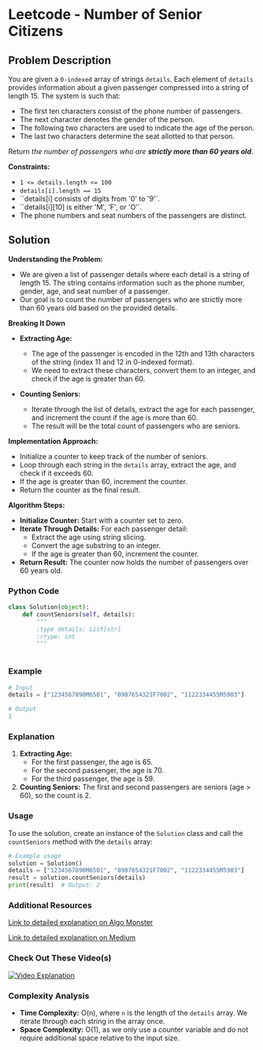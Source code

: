 # Leetcode - Number of Senior Citizens

## Problem Description

You are given a `0-indexed` array of strings `details`. Each element of `details` provides information about a given passenger compressed into a string of length 15. The system is such that:

- The first ten characters consist of the phone number of passengers.
- The next character denotes the gender of the person.
- The following two characters are used to indicate the age of the person.
- The last two characters determine the seat allotted to that person.

Return *the number of passengers who are **strictly more than 60 years old***.

**Constraints:**
- `1 <= details.length <= 100`
- `details[i].length == 15`
- ``details[i] consists of digits from '0' to '9'`.
- ``details[i][10] is either 'M', 'F', or 'O'`.
- The phone numbers and seat numbers of the passengers are distinct.

## Solution

**Understanding the Problem:**
   - We are given a list of passenger details where each detail is a string of length 15. The string contains information such as the phone number, gender, age, and seat number of a passenger.
   - Our goal is to count the number of passengers who are strictly more than 60 years old based on the provided details.

**Breaking It Down**
   - **Extracting Age:**
     - The age of the passenger is encoded in the 12th and 13th characters of the string (index 11 and 12 in 0-indexed format).
     - We need to extract these characters, convert them to an integer, and check if the age is greater than 60.
     
   - **Counting Seniors:**
     - Iterate through the list of details, extract the age for each passenger, and increment the count if the age is more than 60.
     - The result will be the total count of passengers who are seniors.

**Implementation Approach:**
   - Initialize a counter to keep track of the number of seniors.
   - Loop through each string in the `details` array, extract the age, and check if it exceeds 60.
   - If the age is greater than 60, increment the counter.
   - Return the counter as the final result.

**Algorithm Steps:**
   - **Initialize Counter:** Start with a counter set to zero.
   - **Iterate Through Details:** For each passenger detail:
     - Extract the age using string slicing.
     - Convert the age substring to an integer.
     - If the age is greater than 60, increment the counter.
   - **Return Result:** The counter now holds the number of passengers over 60 years old.

### Python Code

```python
class Solution(object):
    def countSeniors(self, details):
        """
        :type details: List[str]
        :rtype: int
        """
        
```

### Example

```python
# Input
details = ["1234567890M6501", "0987654321F7002", "1122334455M5903"]

# Output
1
```

### Explanation
1. **Extracting Age:** 
   - For the first passenger, the age is 65.
   - For the second passenger, the age is 70.
   - For the third passenger, the age is 59.
2. **Counting Seniors:** The first and second passengers are seniors (age > 60), so the count is 2.

### Usage

To use the solution, create an instance of the `Solution` class and call the `countSeniors` method with the `details` array:

```python
# Example usage
solution = Solution()
details = ["1234567890M6501", "0987654321F7002", "1122334455M5903"]
result = solution.countSeniors(details)
print(result)  # Output: 2
```

### Additional Resources

[Link to detailed explanation on Algo Monster](https://algo.monster/liteproblems/2678)

[Link to detailed explanation on Medium](https://medium.com/@pranavrp16/leetcode-problem-2678-number-of-senior-citizens-dcc-01-08-24-af7368ba2dfc)

### Check Out These Video(s)

[![Video Explanation](https://img.youtube.com/vi/l6_wwKzFmVo/mqdefault.jpg)](https://youtu.be/l6_wwKzFmVo)

### Complexity Analysis

- **Time Complexity:** O(n), where `n` is the length of the `details` array. We iterate through each string in the array once.
- **Space Complexity:** O(1), as we only use a counter variable and do not require additional space relative to the input size.